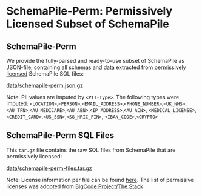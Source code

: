 # SchemaPile-Perm: Permissively Licensed Subset of SchemaPile

## SchemaPile-Perm
We provide the fully-parsed and ready-to-use subset of SchemaPile
as JSON-file, containing all schemas and data extracted from [permissively 
licensed](data/permissive_licenses.json) SchemaPile SQL files:

[data/schemapile-perm.json.gz](https://drive.google.com/file/d/1awg39JpTZJ9ty3mAnDUNJfK0h194bnJV/view?usp=sharing)

Note: PII values are imputed by `<PII-Type>`.
The following types were imputed:
`<LOCATION>`,`<PERSON>`,`<EMAIL_ADDRESS>`,`<PHONE_NUMBER>`,`<UK_NHS>`,
`<AU_TFN>`,`<AU_MEDICARE>`,`<AU_ABN>`,`<IP_ADDRESS>`,`<AU_ACN>`,
`<MEDICAL_LICENSE>`,`<CREDIT_CARD>`,`<US_SSN>`,`<SG_NRIC_FIN>`,
`<IBAN_CODE>`,`<CRYPTO>`

## SchemaPile-Perm SQL Files
This `tar.gz` file contains the raw SQL files from SchemaPile that are
permissively licensed:

[data/schemapile-perm-files.tar.gz](https://drive.google.com/file/d/1vyQEtUTsPKEq2e1bB1lYgJCDDiB39ptY/view?usp=sharing)

Note: License information per file can be found [here](sqlfiles-and-licenses.md).
The list of permissive licenses was adopted from [BigCode Project/The Stack](https://huggingface.co/datasets/bigcode/the-stack#licensing-information)